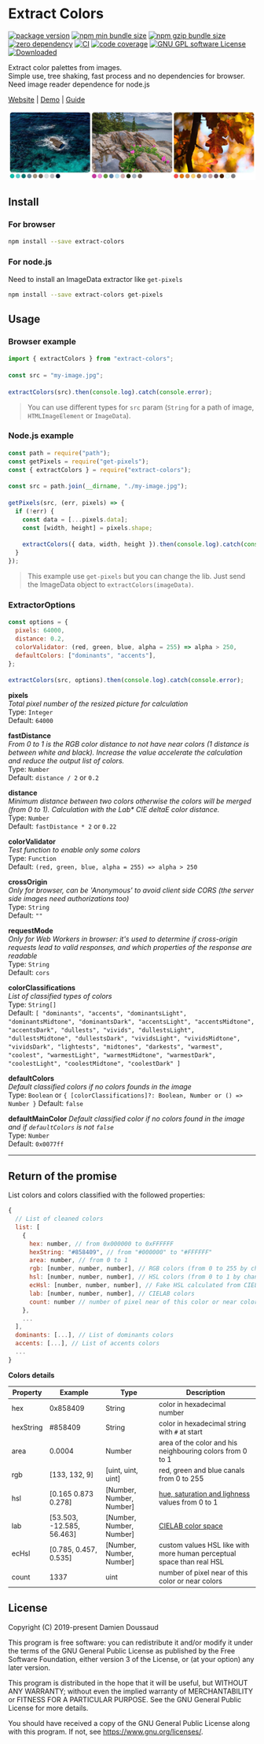 # Extract Colors

[![package version](https://badge.fury.io/js/extract-colors.svg)](https://www.npmjs.com/package/extract-colors)
[![npm min bundle size](https://img.shields.io/bundlephobia/min/extract-colors?style=flat&color=brightgreen)](https://bundlephobia.com/result?p=extract-colors)
[![npm gzip bundle size](https://img.shields.io/bundlephobia/minzip/extract-colors?style=flat&color=brightgreen)](https://bundlephobia.com/result?p=extract-colors)
[![zero dependency](https://img.shields.io/badge/dependency-zero-brightgreen)](https://www.npmjs.com/package/extract-colors?activeTab=dependencies)
[![CI](https://github.com/Namide/extract-colors/workflows/CI/badge.svg)](https://github.com/Namide/extract-colors/actions)
[![code coverage](https://codecov.io/gh/Namide/extract-colors/branch/master/graph/badge.svg?token=80PUQ24PW5)](https://codecov.io/gh/Namide/extract-colors)
[![GNU GPL software License](https://img.shields.io/badge/license-GNU_GPL-brightgreen.svg)](#license)
[![Downloaded](https://img.shields.io/npm/dt/extract-colors)](https://www.npmjs.com/package/extract-colors)

Extract color palettes from images.  
Simple use, tree shaking, fast process and no dependencies for browser.
Need image reader dependence for node.js

[Website](https://extract-colors.namide.com/) | [Demo](https://extract-colors.namide.com/demo) | [Guide](https://extract-colors.namide.com/guide)

![3 examples of colors extraction](./doc/colors-2.jpg)

## Install

### For browser

```bash
npm install --save extract-colors
```

### For node.js

Need to install an ImageData extractor like `get-pixels`

```bash
npm install --save extract-colors get-pixels
```

## Usage

### Browser example

```js
import { extractColors } from "extract-colors";

const src = "my-image.jpg";

extractColors(src).then(console.log).catch(console.error);
```

> You can use different types for `src` param (`String` for a path of image, `HTMLImageElement` or `ImageData`).

### Node.js example

```js
const path = require("path");
const getPixels = require("get-pixels");
const { extractColors } = require("extract-colors");

const src = path.join(__dirname, "./my-image.jpg");

getPixels(src, (err, pixels) => {
  if (!err) {
    const data = [...pixels.data];
    const [width, height] = pixels.shape;

    extractColors({ data, width, height }).then(console.log).catch(console.log);
  }
});
```

> This example use `get-pixels` but you can change the lib.
> Just send the ImageData object to `extractColors(imageData)`.

### ExtractorOptions

```js
const options = {
  pixels: 64000,
  distance: 0.2,
  colorValidator: (red, green, blue, alpha = 255) => alpha > 250,
  defaultColors: ["dominants", "accents"],
};

extractColors(src, options).then(console.log).catch(console.error);
```

**pixels**  
_Total pixel number of the resized picture for calculation_  
Type: `Integer`  
Default: `64000`

**fastDistance**  
_From 0 to 1 is the RGB color distance to not have near colors (1 distance is between white and black). Increase the value accelerate the calculation and reduce the output list of colors._  
Type: `Number`  
Default: `distance / 2` or `0.2`

**distance**  
_Minimum distance between two colors otherwise the colors will be merged (from 0 to 1). Calculation with the L*a*b\* CIE deltaE color distance._  
Type: `Number`  
Default: `fastDistance * 2` or `0.22`

**colorValidator**  
_Test function to enable only some colors_  
Type: `Function`  
Default: `(red, green, blue, alpha = 255) => alpha > 250`

**crossOrigin**  
_Only for browser, can be 'Anonymous' to avoid client side CORS_
_(the server side images need authorizations too)_  
Type: `String`  
Default: `""`

**requestMode**  
_Only for Web Workers in browser: it's used to determine if cross-origin requests lead to valid responses, and which properties of the response are readable_  
Type: `String`  
Default: `cors`

**colorClassifications**  
_List of classified types of colors_  
Type: `String[]`  
Default: `[ "dominants", "accents", "dominantsLight", "dominantsMidtone", "dominantsDark", "accentsLight", "accentsMidtone", "accentsDark", "dullests", "vivids", "dullestsLight", "dullestsMidtone", "dullestsDark", "vividsLight", "vividsMidtone", "vividsDark", "lightests", "midtones", "darkests", "warmest", "coolest", "warmestLight", "warmestMidtone", "warmestDark", "coolestLight", "coolestMidtone", "coolestDark" ]`

**defaultColors**  
_Default classified colors if no colors founds in the image_  
Type: `Boolean` or `{ [colorClassifications]?: Boolean, Number or () => Number }`
Default: `false`

**defaultMainColor**
_Default classified color if no colors found in the image and if `defaultColors` is not `false`_  
Type: `Number`  
Default: `0x0077ff`

---

## Return of the promise

List colors and colors classified with the followed properties:

```js
{
  // List of cleaned colors
  list: [
    {
      hex: number,​​ // from 0x000000 to 0xFFFFFF
      hexString: "#858409", // from "#000000" to "#FFFFFF"
      area: number, // from 0 to 1
      rgb: [number, number, number], // RGB colors (from 0 to 255 by chanel)
      hsl: [number, number, number], // HSL colors (from 0 to 1 by chanel)
      ecHsl: [number, number, number], // Fake HSL calculated from CIELAB colors (from 0 to 1 by chanel)
      lab: [number, number, number], // CIELAB colors
      count: number // number of pixel near of this color or near colors (determined with distance and fastDistance)
    },
    ...
  ],
  dominants: [...], // List of dominants colors
  accents: [...], // List of accents colors
  ...
}
```

**Colors details**

| Property  | Example                   | Type                     | Description                                                                                  |
| --------- | ------------------------- | ------------------------ | -------------------------------------------------------------------------------------------- |
| hex       | 0x858409                  | String                   | color in hexadecimal number                                                                  |
| hexString | #858409                   | String                   | color in hexadecimal string with `#` at start                                                |
| area      | 0.0004                    | Number                   | area of the color and his neighbouring colors from 0 to 1                                    |
| rgb       | [133, 132, 9]             | [uint, uint, uint]       | red, green and blue canals from 0 to 255                                                     |
| hsl       | [0.165 0.873 0.278]       | [Number, Number, Number] | [hue, saturation and lighness](https://en.wikipedia.org/wiki/HSL_and_HSV) values from 0 to 1 |
| lab       | [53.503, -12.585, 56.463] | [Number, Number, Number] | [CIELAB color space](https://en.wikipedia.org/wiki/CIELAB_color_space)                       |
| ecHsl     | [0.785, 0.457, 0.535]     | [Number, Number, Number] | custom values HSL like with more human perceptual space than real HSL                        |
| count     | 1337                      | uint                     | number of pixel near of this color or near colors                                            |

## License

Copyright (C) 2019-present Damien Doussaud

This program is free software: you can redistribute it and/or modify
it under the terms of the GNU General Public License as published by
the Free Software Foundation, either version 3 of the License, or
(at your option) any later version.

This program is distributed in the hope that it will be useful,
but WITHOUT ANY WARRANTY; without even the implied warranty of
MERCHANTABILITY or FITNESS FOR A PARTICULAR PURPOSE. See the
GNU General Public License for more details.

You should have received a copy of the GNU General Public License
along with this program. If not, see <https://www.gnu.org/licenses/>.
